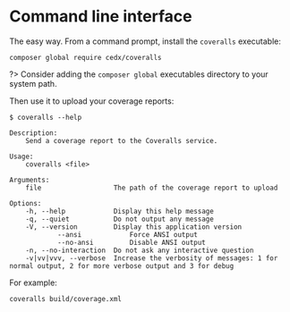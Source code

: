 # Command line interface
The easy way. From a command prompt, install the `coveralls` executable:

```shell
composer global require cedx/coveralls
```

?> Consider adding the `composer global` executables directory to your system path.

Then use it to upload your coverage reports:

```shell
$ coveralls --help

Description:
	Send a coverage report to the Coveralls service.

Usage:
	coveralls <file>

Arguments:
	file                  The path of the coverage report to upload

Options:
	-h, --help            Display this help message
	-q, --quiet           Do not output any message
	-V, --version         Display this application version
			--ansi            Force ANSI output
			--no-ansi         Disable ANSI output
	-n, --no-interaction  Do not ask any interactive question
	-v|vv|vvv, --verbose  Increase the verbosity of messages: 1 for normal output, 2 for more verbose output and 3 for debug
```

For example:

```shell
coveralls build/coverage.xml
```
